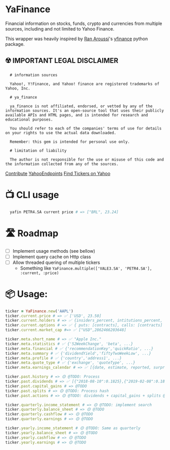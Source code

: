# YaFinance

Financial information on stocks, funds, crypto and currencies from multiple sources, including and not limited to Yahoo Finance.

This wrapper was heavily inspired by [Ran Aroussi](https://aroussi.com/)'s [yfinance](https://pypi.org/project/yfinance/) python package.


## ☢️ IMPORTANT LEGAL DISCLAIMER
```
  # information sources

  Yahoo!, Y!Finance, and Yahoo! finance are registered trademarks of Yahoo, Inc.

  # ya_finance

  ya_finance is not affiliated, endorsed, or vetted by any of the information sources. It's an open-source tool that uses their publicly available APIs and HTML pages, and is intended for research and educational purposes.

  You should refer to each of the companies' terms of use for details on your rights to use the actual data downloaded.

  Remember: this gem is intended for personal use only.

  # limitation of liability

  The author is not responsible for the use or misuse of this code and the information collected from any of the sources.
```

[Contribute](Contribute.md)
[YahooEndpoints](YahooEndpoints.md)
[Find Tickers on Yahoo](https://finance.yahoo.com/lookup/all?s=india)


# 📺 CLI usage
```sh
  yafin PETR4.SA current price # => ["BRL", 23.24]
```

# 🛣️ Roadmap

- [ ] Implement usage methods (see bellow)
- [ ] Implement query cache on Http class
- [ ] Allow threaded quering of multiple tickers
  - Something like `YaFinance.multiple(['VALE3.SA', 'PETR4.SA'], :current, :price)`

# 📦 Usage:

```ruby
ticker = YaFinance.new('AAPL')
ticker.current.price # => ✅ ['USD', 23.50]
ticker.current.holders # => ✅ {insiders_percent, intitutions_percent, institutions_float, institutions_amount}
ticker.current.options # => ✅ { puts: [contracts], calls: [contracts] ]
ticker.current.market_cap #=> ✅ ["USD",2862466203648]

ticker.meta.short_name # => ✅ "Apple Inc."
ticker.meta.statistics # ✅ {'52WeekChange', 'beta', ...}
ticker.meta.financial # ✅ {'recommendationKey','quickRatio', ...}
ticker.meta.summary # ✅ {'dividendYield','fiftyTwoWeekLow', ...}
ticker.meta.profile # ✅ {'country','address1', ...}
ticker.meta.quote_type # ✅ {'exchange', 'quoteType', ...}
ticker.meta.earnings_calendar # => ✅ [{date, estimate, reported, surprise}]

ticker.past.history # => 🟡 @TODO: Process
ticker.past.dividends # => ✅ [{"2018-08-10":0.1825},{"2019-02-08":0.1825},...]
ticker.past.capital_gains # => @TODO
ticker.past.splits # => 🟡 @TODO: Process hash
ticker.past.actions # => 🟡 @TODO: dividends + capital_gains + splits @TODO

ticker.quarterly.income_statement # => 🟡 @TODO: implement search
ticker.quarterly.balance_sheet # => 🟡 @TODO
ticker.quarterly.cashflow # => 🟡 @TODO
ticker.quarterly.earnings # => 🟡 @TODO

ticker.yearly.income_statement # 🟡 @TODO: Same as quarterly
ticker.yearly.balance_sheet # => 🟡 @TODO
ticker.yearly.cashflow # => 🟡 @TODO
ticker.yearly.earnings # => 🟡 @TODO
```

